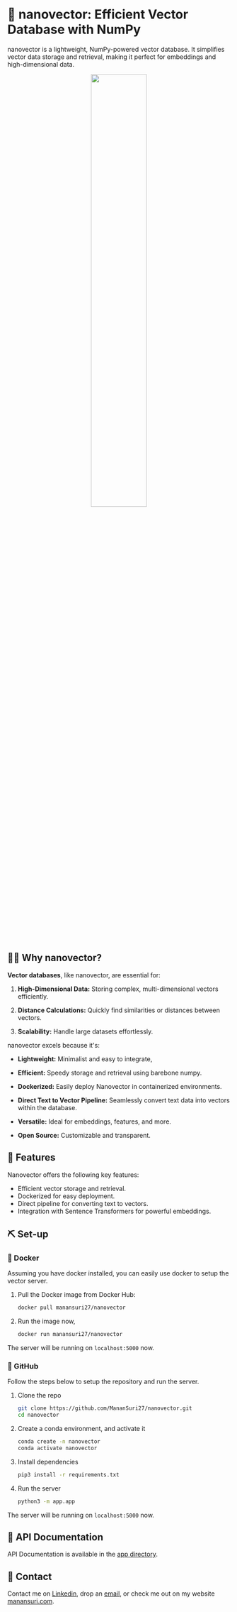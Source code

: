 # 🐞 nanovector: Efficient Vector Database with NumPy

nanovector is a lightweight, NumPy-powered vector database. It simplifies vector data storage and retrieval, making it perfect for embeddings and high-dimensional data.

<div align="center">
<img src="https://cdn.discordapp.com/attachments/933694512960774185/1135229083291226232/image.png" width="50%">
</div>

## 🙋‍♀️ Why nanovector?

**Vector databases**, like nanovector, are essential for:

1. **High-Dimensional Data:** Storing complex, multi-dimensional vectors efficiently.

2. **Distance Calculations:** Quickly find similarities or distances between vectors.

3. **Scalability:** Handle large datasets effortlessly.

nanovector excels because it's:

- **Lightweight:** Minimalist and easy to integrate, 
  
- **Efficient:** Speedy storage and retrieval using barebone numpy.

- **Dockerized:** Easily deploy Nanovector in containerized environments.

- **Direct Text to Vector Pipeline:** Seamlessly convert text data into vectors within the database.

- **Versatile:** Ideal for embeddings, features, and more.

- **Open Source:** Customizable and transparent.

## 🎨 Features
Nanovector offers the following key features:
- Efficient vector storage and retrieval.
- Dockerized for easy deployment.
- Direct pipeline for converting text to vectors.
- Integration with Sentence Transformers for powerful embeddings.

  
## ⛏️ Set-up
### 🐳 Docker
Assuming you have docker installed, you can easily use docker to setup the vector server.

1. Pull the Docker image from Docker Hub:
   ```bash
   docker pull manansuri27/nanovector
   ```
   
2. Run the image now,
   ```bash
   docker run manansuri27/nanovector
   ```
The server will be running on `localhost:5000` now.

### 🐙 GitHub
Follow the steps below to setup the repository and run the server.

1. Clone the repo
   ```bash
   git clone https://github.com/MananSuri27/nanovector.git
   cd nanovector
   ```
3. Create a conda environment, and activate it
   ```bash
   conda create -n nanovector
   conda activate nanovector
   ```
5. Install dependencies
   ```bash
   pip3 install -r requirements.txt
   ```
7. Run the server
   ```bash
   python3 -m app.app
   ```
The server will be running on `localhost:5000` now.

## 📜 API Documentation
API Documentation is available in the [app directory](https://github.com/MananSuri27/nanovector/blob/main/app/README.md).

## 📇 Contact
Contact me on [Linkedin](https://www.linkedin.com/in/manansuri27/), drop an [email](mailto:manansuri27@gmail.com), or check me out on my website [manansuri.com](https://manansuri.com/).
